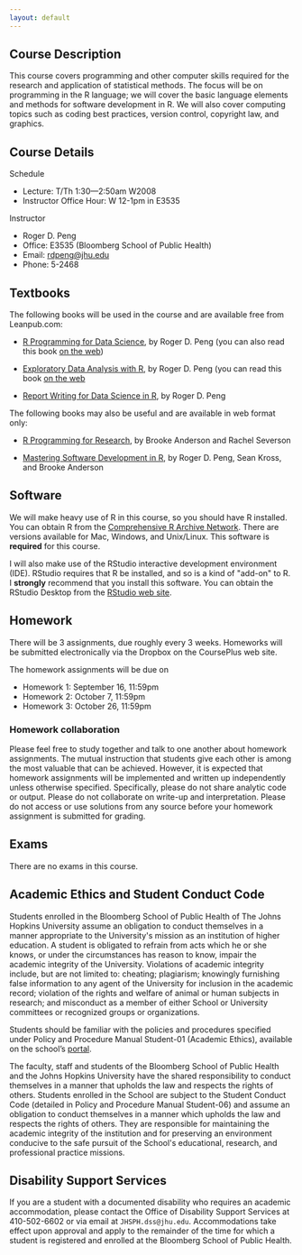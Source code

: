 ```yaml
---
layout: default
---
```


## Course Description

This course covers programming and other computer skills required
  for the research and application of statistical methods. The focus
  will be on programming in the R language; we will cover the basic
  language elements and methods for software development in R. We will
  also cover computing topics such as coding best practices, version
  control, copyright law, and graphics.

## Course Details

Schedule

* Lecture: T/Th 1:30—2:50am W2008 
* Instructor Office Hour: W 12-1pm in E3535

Instructor

* Roger D. Peng
* Office: E3535 (Bloomberg School of Public Health) 
* Email: rdpeng@jhu.edu
* Phone: 5-2468

## Textbooks

The following books will be used in the course and are available free
from Leanpub.com:

* [R Programming for Data Science](https://leanpub.com/rprogramming),
  by Roger D. Peng (you can also read this book [on the web](https://bookdown.org/rdpeng/rprogdatascience/))

* [Exploratory Data Analysis with R](https://leanpub.com/exdata), by
  Roger D. Peng (you can read this book [on the web](https://bookdown.org/rdpeng/exdata/)

* [Report Writing for Data Science in
  R](https://leanpub.com/reportwriting), by Roger D. Peng

The following books may also be useful and are available in web format only:

* [R Programming for Research](https://geanders.github.io/RProgrammingForResearch/), by Brooke Anderson and Rachel Severson

* [Mastering Software Development in
  R](http://rdpeng.github.io/RProgDA), by Roger D. Peng, Sean Kross,
  and Brooke Anderson

## Software

We will make heavy use of R in this course, so you should have R installed. You can obtain R from the [Comprehensive R Archive Network](https://cran.rstudio.com). There are versions available for Mac, Windows, and Unix/Linux. This software is **required** for this course.	

I will also make use of the RStudio interactive development environment (IDE). RStudio requires that R be installed, and so is a kind of "add-on" to R. I **strongly** recommend that you install this software. You can obtain the RStudio Desktop from the [RStudio web site](https://www.rstudio.com/products/rstudio/download3/).

## Homework

There will be 3 assignments, due roughly every 3 weeks. Homeworks will be
submitted electronically via the Dropbox on the CoursePlus web site.

The homework assignments will be due on 

* Homework 1: September 16, 11:59pm
* Homework 2: October 7, 11:59pm
* Homework 3: October 26, 11:59pm

### Homework collaboration

Please feel free to study together and talk to one another about
homework assignments. The mutual instruction that students give each
other is among the most valuable that can be achieved. However, it is
expected that homework assignments will be implemented and written up
independently unless otherwise specified. Specifically, please do not
share analytic code or output. Please do not collaborate on write-up
and interpretation. Please do not access or use solutions from any
source before your homework assignment is submitted for grading.

## Exams

There are no exams in this course.

## Academic Ethics and Student Conduct Code

Students enrolled in the Bloomberg School of Public Health of The Johns Hopkins University assume an obligation to conduct themselves in a manner appropriate to the University's mission as an institution of higher education. A student is obligated to refrain from acts which he or she knows, or under the circumstances has reason to know, impair the academic integrity of the University. Violations of academic integrity include, but are not limited to: cheating; plagiarism; knowingly furnishing false information to any agent of the University for inclusion in the academic record; violation of the rights and welfare of animal or human subjects in research; and misconduct as a member of either School or University committees or recognized groups or organizations.

Students should be familiar with the policies and procedures specified under Policy and Procedure Manual Student-01 (Academic Ethics), available on the school’s [portal](http://my.jhsph.edu).

The faculty, staff and students of the Bloomberg School of Public Health and the Johns Hopkins University have the shared responsibility to conduct themselves in a manner that upholds the law and respects the rights of others. Students enrolled in the School are subject to the Student Conduct Code (detailed in Policy and Procedure Manual Student-06) and assume an obligation to conduct themselves in a manner which upholds the law and respects the rights of others. They are responsible for maintaining the academic integrity of the institution and for preserving an environment conducive to the safe pursuit of the School's educational, research, and professional practice missions.

## Disability Support Services

If you are a student with a documented disability who requires an academic accommodation, please contact the Office of Disability Support Services at 410-502-6602 or via email at `JHSPH.dss@jhu.edu`. Accommodations take effect upon approval and apply to the remainder of the time for which a student is registered and enrolled at the Bloomberg School of Public Health.
